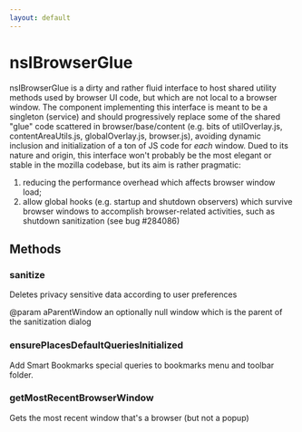 ```yaml
---
layout: default
---
```


# nsIBrowserGlue #

nsIBrowserGlue is a dirty and rather fluid interface to host shared utility 
methods used by browser UI code, but which are not local to a browser window.
The component implementing this interface is meant to be a singleton
(service) and should progressively replace some of the shared "glue" code 
scattered in browser/base/content (e.g. bits of utilOverlay.js, 
contentAreaUtils.js, globalOverlay.js, browser.js), avoiding dynamic 
inclusion and initialization of a ton of JS code for *each* window.
Dued to its nature and origin, this interface won't probably be the most
elegant or stable in the mozilla codebase, but its aim is rather pragmatic:
1) reducing the performance overhead which affects browser window load;
2) allow global hooks (e.g. startup and shutdown observers) which survive
browser windows to accomplish browser-related activities, such as shutdown
sanitization (see bug #284086)



## Methods ##

### sanitize ###
 
Deletes privacy sensitive data according to user preferences

@param aParentWindow an optionally null window which is the parent of the 
       sanitization dialog



### ensurePlacesDefaultQueriesInitialized ###

Add Smart Bookmarks special queries to bookmarks menu and toolbar folder.


### getMostRecentBrowserWindow ###

Gets the most recent window that's a browser (but not a popup)

